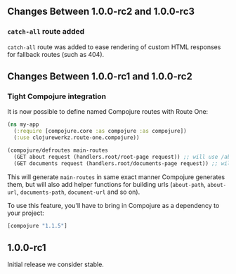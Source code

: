 ## Changes Between 1.0.0-rc2 and 1.0.0-rc3

### `catch-all` route added

`catch-all` route was added to ease rendering of custom HTML responses for fallback routes (such as
404).

## Changes Between 1.0.0-rc1 and 1.0.0-rc2

### Tight Compojure integration

It is now possible to define named Compojure routes with Route One:

```clj
(ns my-app
  (:require [compojure.core :as compojure :as compojure])
  (:use clojurewerkz.route-one.compojure))

(compojure/defroutes main-routes
  (GET about request (handlers.root/root-page request)) ;; will use /about as a template
  (GET documents request (handlers.root/documents-page request)) ;; will use /documents as a template)
```

This will generate `main-routes` in same exact manner Compojure
generates them, but will also add helper functions for building urls
(`about-path`, `about-url`, `documents-path`, `document-url` and so
on).

To use this feature, you'll have to bring in Compojure as a dependency
to your project:

```clj
[compojure "1.1.5"]
```


## 1.0.0-rc1

Initial release we consider stable.
